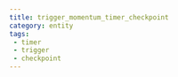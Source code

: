 ```yaml
---
title: trigger_momentum_timer_checkpoint
category: entity
tags:
 - timer
 - trigger
 - checkpoint
---
```


